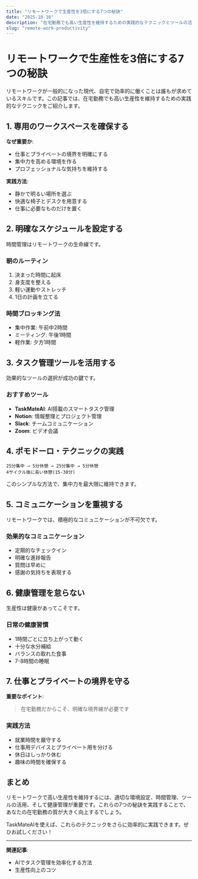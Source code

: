 ```yaml
---
title: "リモートワークで生産性を3倍にする7つの秘訣"
date: "2025-10-16"
description: "在宅勤務でも高い生産性を維持するための実践的なテクニックとツールの活用法"
slug: "remote-work-productivity"
---
```


# リモートワークで生産性を3倍にする7つの秘訣

リモートワークが一般的になった現代、自宅で効率的に働くことは誰もが求めているスキルです。この記事では、在宅勤務でも高い生産性を維持するための実践的なテクニックをご紹介します。

## 1. 専用のワークスペースを確保する

**なぜ重要か**:
- 仕事とプライベートの境界を明確にする
- 集中力を高める環境を作る
- プロフェッショナルな気持ちを維持する

**実践方法**:
- 静かで明るい場所を選ぶ
- 快適な椅子とデスクを用意する
- 仕事に必要なものだけを置く

## 2. 明確なスケジュールを設定する

時間管理はリモートワークの生命線です。

### 朝のルーティン
1. 決まった時間に起床
2. 身支度を整える
3. 軽い運動やストレッチ
4. 1日の計画を立てる

### 時間ブロッキング法
- 集中作業: 午前中2時間
- ミーティング: 午後1時間
- 軽作業: 夕方1時間

## 3. タスク管理ツールを活用する

効果的なツールの選択が成功の鍵です。

### おすすめツール
- **TaskMateAI**: AI搭載のスマートタスク管理
- **Notion**: 情報整理とプロジェクト管理
- **Slack**: チームコミュニケーション
- **Zoom**: ビデオ会議

## 4. ポモドーロ・テクニックの実践

```
25分集中 → 5分休憩 → 25分集中 → 5分休憩
4サイクル後に長い休憩(15-30分)
```

このシンプルな方法で、集中力を最大限に維持できます。

## 5. コミュニケーションを重視する

リモートワークでは、積極的なコミュニケーションが不可欠です。

### 効果的なコミュニケーション
- 定期的なチェックイン
- 明確な進捗報告
- 質問は早めに
- 感謝の気持ちを表現する

## 6. 健康管理を怠らない

生産性は健康があってこそです。

### 日常の健康習慣
- 1時間ごとに立ち上がって動く
- 十分な水分補給
- バランスの取れた食事
- 7-8時間の睡眠

## 7. 仕事とプライベートの境界を守る

**重要なポイント**:
> 在宅勤務だからこそ、明確な境界線が必要です

### 実践方法
- 就業時間を厳守する
- 仕事用デバイスとプライベート用を分ける
- 休日はしっかり休む
- 趣味の時間を確保する

## まとめ

リモートワークで高い生産性を維持するには、適切な環境設定、時間管理、ツールの活用、そして健康管理が重要です。これらの7つの秘訣を実践することで、あなたの在宅勤務の質が大きく向上するでしょう。

TaskMateAIを使えば、これらのテクニックをさらに効率的に実践できます。ぜひお試しください！

---

**関連記事**:
- AIでタスク管理を効率化する方法
- 生産性向上のコツ
